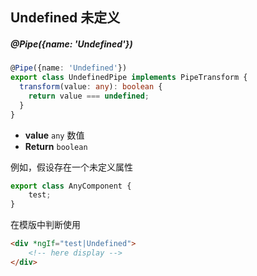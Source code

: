 ## Undefined 未定义

##### @Pipe({name: 'Undefined'})

```typescript
@Pipe({name: 'Undefined'})
export class UndefinedPipe implements PipeTransform {
  transform(value: any): boolean {
    return value === undefined;
  }
}
```

- **value** `any` 数值
- **Return** `boolean`

例如，假设存在一个未定义属性

```typescript
export class AnyComponent {
    test;
}
```

在模版中判断使用

```html
<div *ngIf="test|Undefined">
    <!-- here display -->
</div>
```
